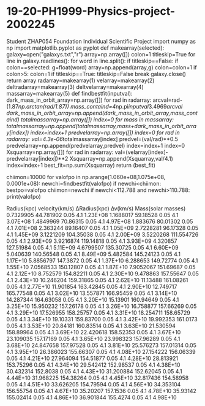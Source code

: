 # 19-20-PH1999-Physics-project-2002245
Student ZHAP054 Foundation Individual Scientific Project
import numpy as np
import matplotlib.pyplot as pyplot
def makearray(selected):
  galaxy=open("galaxys.txt","r")
  array=np.array([])
  colon=1
  titleskip=True
  for line in galaxy.readlines():
    for word in line.split():
      if titleskip==False:
        if colon==selected:
          g=float(word)
          array=np.append(array,g)
        colon=colon+1
        if colon>5:
          colon=1
      if titleskip==True:
        titleskip=False
        break
  galaxy.close()
  return array
radarray=makearray(1)
velarray=makearray(2)
deltradarray=makearray(3)
deltvelarray=makearray(4)
massarray=makearray(5)
def findbestfit(inputval):
  dark_mass_in_orbit_array=np.array([])
  for rad in radarray:
    arcval=rad-(1.87*np.arctan(rad/1.87))
    mass_containd=4*np.pi*inputval*3.4969*arcval
    dark_mass_in_orbit_array=np.append(dark_mass_in_orbit_array,mass_containd)
  totalmassarray=np.array([])
  index=0
  for mass in massarray:
    totalmassarray=np.append(totalmassarray,mass+dark_mass_in_orbit_array[index])
    index=index+1
  predvelarray=np.array([])
  index=0
  for rad in radarray:
    val=4.3e-06*totalmassarray[index]
    predvel=(val/rad)**0.5
    predvelarray=np.append(predvelarray,predvel)
    index=index+1
  index=0
  Xsquarray=np.array([])
  for rad in radarray: 
    val=(velarray[index]-predvelarray[index])**2
    Xsquarray=np.append(Xsquarray,val/4.1)
    index=index+1
    best_fit=np.sum(Xsquarray)
  return (best_fit)

chiimon=10000
for valofpo in np.arange(1.060e+08,1.075e+08, 0.0001e+08):
  newchi=findbestfit(valofpo)
  if newchi<chiimon:
    bestpo=valofpo
    chiimon=newchi
  if newchi<112.788 and newchi>110.788:
    print(valofpo)

Radius(kpc)	velocity(km/s)	∆Radius(kpc)	∆v(km/s)	Mass(solar masses)
0.7329905	44.781902	0.05		4.1		1.23E+08
1.1688017	59.18528	0.05		4.1		3.07E+08
1.4849969	70.86315	0.05		4.1		4.97E+08
1.883676	80.01302	0.05		4.1		7.01E+08
2.363244	89.16407	0.05		4.1		1.05E+09
2.7228281	96.17328	0.05		4.1		1.45E+09
3.1221209	104.35038	0.05		4.1		2.00E+09
3.5220268	111.554726	0.05		4.1		2.93E+09
3.9216874	119.14818	0.05		4.1		3.93E+09
4.320857	127.51984	0.05		4.1		5.11E+09
4.6799507	135.30725	0.05		4.1		6.60E+09
5.040639	140.56548	0.05		4.1		8.49E+09
5.482584	145.24123	0.05		4.1		1.17E+10
5.8856797	147.3872	0.05		4.1		1.37E+10
6.288653	149.72774	0.05		4.1		1.55E+10
7.0568533	150.12807	0.05		4.1		1.87E+10
7.9052067	151.69687	0.05		4.1		2.12E+10
8.752579	154.82211	0.05		4.1		2.30E+10
9.478863	157.55647	0.05		4.1		2.43E+10
10.246204	159.31865	0.05		4.1		2.62E+10
11.13488	161.08261	0.05		4.1		2.77E+10
11.901854	163.42845	0.05		4.1		2.90E+10
12.749717	165.77548	0.05		4.1		3.02E+10
13.557871	166.95459	0.05		4.1		3.14E+10
14.287344	164.63058	0.05		4.1		3.20E+10
15.13901	160.94649	0.05		4.1		3.25E+10
15.950232	157.26178	0.05		4.1		3.26E+10
16.758877	157.66269	0.05		4.1		3.29E+10
17.526955	158.25757	0.05		4.1		3.31E+10
18.254711	158.65729	0.05		4.1		3.34E+10
19.10331	159.83700	0.05		4.1		3.42E+10
19.992353	161.0173	0.05		4.1		3.53E+10
20.84181	160.83514	0.05		4.1		3.63E+10
21.530594	158.89964	0.05		4.1		3.69E+10
22.420618	158.52353	0.05		4.1		3.67E+10
23.109035	157.17169	0.05		4.1		3.65E+10
23.998323	157.96289	0.05		4.1		3.68E+10
24.847658	157.97528	0.05		4.1		3.81E+10
25.576273	157.01314	0.05		4.1		3.95E+10
26.386023	155.66307	0.05		4.1		4.08E+10
27.154222	156.06339	0.05		4.1		4.21E+10
27.964094	154.51877	0.05		4.1		4.28E+10
28.813921	153.75296	0.05		4.1		4.34E+10
29.542412	152.98537	0.05		4.1		4.38E+10
30.432314	152.8038	0.05		4.1		4.43E+10
31.200884	152.62045	0.05		4.1		4.44E+10
31.968225	154.38264	0.05		4.1		4.45E+10
32.817436	154.58958	0.05		4.1		4.51E+10
33.626205	154.79594	0.05		4.1		4.56E+10
34.353104	156.55754	0.05		4.1		4.67E+10
35.20207	157.1536	0.05		4.1		4.78E+10
35.93142	155.02414	0.05		4.1		4.86E+10
36.901844	155.4274	0.05		4.1		4.98E+10
